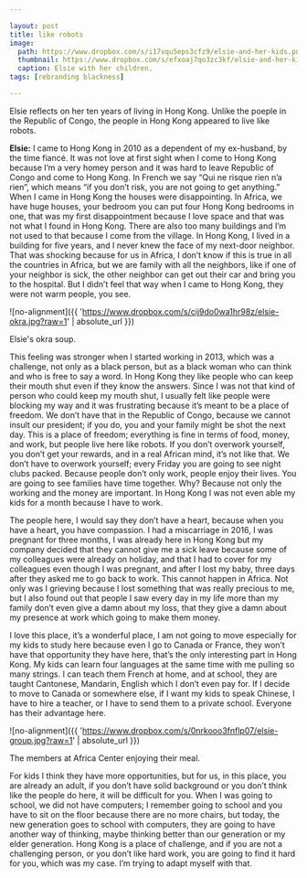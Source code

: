 ```yaml
---

layout: post
title: like robots
image:
  path: https://www.dropbox.com/s/i17vqu5eps3cfz9/elsie-and-her-kids.png?raw=1
  thumbnail: https://www.dropbox.com/s/efxoaj7qo3zc3kf/elsie-and-her-kids_thumbnail.png?raw=1
  caption: Elsie with her children.
tags: [rebranding blackness]

---
```


Elsie reflects on her ten years of living in Hong Kong. Unlike the poeple in the Republic of Congo, the people in Hong Kong appeared to live like robots. 

<!--more-->

**Elsie:** I came to Hong Kong in 2010 as a dependent of my ex-husband, by the time fiancé. It was not love at first sight when I come to Hong Kong because I’m a very homey person and it was hard to leave Republic of Congo and come to Hong Kong. In French we say “Qui ne risque rien n’a rien”, which means “if you don’t risk, you are not going to get anything.” When I came in Hong Kong the houses were disappointing. In Africa, we have huge houses, your bedroom you can put four Hong Kong bedrooms in one, that was my first disappointment because I love space and that was not what I found in Hong Kong. There are also too many buildings and I’m not used to that because I come from the village. In Hong Kong, I lived in a building for five years, and I never knew the face of my next-door neighbor. That was shocking because for us in Africa, I don’t know if this is true in all the countries in Africa, but we are family with all the neighbors, like if one of your neighbor is sick, the other neighbor can get out their car and bring you to the hospital. But I didn’t feel that way when I came to Hong Kong, they were not warm people, you see. 

![no-alignment]({{ 'https://www.dropbox.com/s/cij9do0wa1hr98z/elsie-okra.jpg?raw=1' | absolute_url }})
  <figcaption>Elsie's okra soup.</figcaption>

This feeling was stronger when I started working in 2013, which was a challenge, not only as a black person, but as a black woman who can think and who is free to say a word. In Hong Kong they like people who can keep their mouth shut even if they know the answers. Since I was not that kind of person who could keep my mouth shut, I usually felt like people were blocking my way and it was frustrating because it’s meant to be a place of freedom. We don’t have that in the Republic of Congo, because we cannot insult our president; if you do, you and your family might be shot the next day. This is a place of freedom; everything is fine in terms of food, money, and work, but people live here like robots. If you don’t overwork yourself, you don’t get your rewards, and in a real African mind, it’s not like that. We don’t have to overwork yourself; every Friday you are going to see night clubs packed. Because people don’t only work, people enjoy their lives. You are going to see families have time together. Why? Because not only the working and the money are important. In Hong Kong I was not even able my kids for a month because I have to work. 

The people here, I would say they don’t have a heart, because when you have a heart, you have compassion. I had a miscarriage in 2016, I was pregnant for three months, I was already here in Hong Kong but my company decided that they cannot give me a sick leave because some of my colleagues were already on holiday, and that I had to cover for my colleagues even though I was pregnant, and after I lost my baby, three days after they asked me to go back to work. This cannot happen in Africa. Not only was I grieving because I lost something that was really precious to me, but I also found out that people I saw every day in my life more than my family don’t even give a damn about my loss, that they give a damn about my presence at work which going to make them money. 

I love this place, it’s a wonderful place, I am not going to move especially for my kids to study here because even I go to Canada or France, they won’t have that opportunity they have here, that’s the only interesting part in Hong Kong. My kids can learn four languages at the same time with me pulling so many strings. I can teach them French at home, and at school, they are taught Cantonese, Mandarin, English which I don’t even pay for. If I decide to move to Canada or somewhere else, if I want my kids to speak Chinese, I have to hire a teacher, or I have to send them to a private school. Everyone has their advantage here. 

![no-alignment]({{ 'https://www.dropbox.com/s/0nrkooo3fnflp07/elsie-group.jpg?raw=1' | absolute_url }})
  <figcaption>The members at Africa Center enjoying their meal.</figcaption>

For kids I think they have more opportunities, but for us, in this place, you are already an adult, if you don’t have solid background or you don’t think like the people do here, it will be difficult for you. When I was going to school, we did not have computers; I remember going to school and you have to sit on the floor because there are no more chairs, but today, the new generation goes to school with computers, they are going to have another way of thinking, maybe thinking better than our generation or my elder generation. Hong Kong is a place of challenge, and if you are not a challenging person, or you don’t like hard work, you are going to find it hard for you, which was my case. I’m trying to adapt myself with that.
